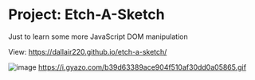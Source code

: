 # Project: Etch-A-Sketch

Just to learn some more JavaScript DOM manipulation

View: https://dallair220.github.io/etch-a-sketch/

![image](https://github.com/Dallair220/etch-a-sketch/assets/93786532/c8d27358-f875-4680-8a80-1b40c88cfbe4)
https://i.gyazo.com/b39d63389ace904f510af30dd0a05865.gif
